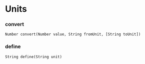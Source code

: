 # Units

### convert
`Number convert(Number value, String fromUnit, [String toUnit])`

### define
`String define(String unit)`

